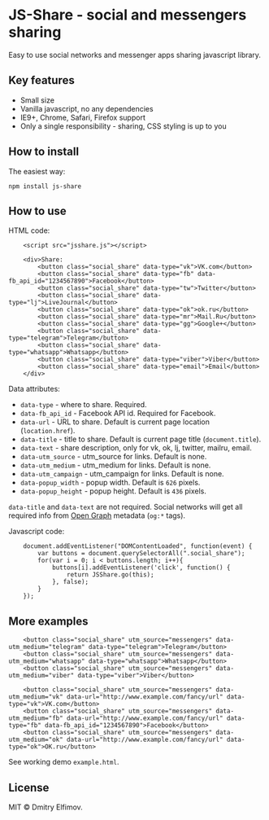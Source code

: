 # JS-Share - social and messengers sharing 

Easy to use social networks and messenger apps sharing javascript library.
 
## Key features
* Small size
* Vanilla javascript, no any dependencies
* IE9+, Chrome, Safari, Firefox support
* Only a single responsibility - sharing, CSS styling is up to you


## How to install

The easiest way:
```
npm install js-share
```


## How to use

HTML code:
```
    <script src="jsshare.js"></script>

    <div>Share:
        <button class="social_share" data-type="vk">VK.com</button>
        <button class="social_share" data-type="fb" data-fb_api_id="1234567890">Facebook</button>
        <button class="social_share" data-type="tw">Twitter</button>
        <button class="social_share" data-type="lj">LiveJournal</button>
        <button class="social_share" data-type="ok">ok.ru</button>
        <button class="social_share" data-type="mr">Mail.Ru</button>
        <button class="social_share" data-type="gg">Google+</button>
        <button class="social_share" data-type="telegram">Telegram</button>
        <button class="social_share" data-type="whatsapp">Whatsapp</button>
        <button class="social_share" data-type="viber">Viber</button>
        <button class="social_share" data-type="email">Email</button>
    </div>
```

Data attributes:
* `data-type` - where to share. Required. 
* `data-fb_api_id` - Facebook API id. Required for Facebook. 
* `data-url` - URL to share. Default is current page location (`location.href`).
* `data-title` - title to share. Default is current page title (`document.title`). 
* `data-text` - share description, only for vk, ok, lj, twitter, mailru, email. 
* `data-utm_source` - utm_source for links. Default is none.
* `data-utm_medium` -  utm_medium for links. Default is none.
* `data-utm_campaign` - utm_campaign for links. Default is none.
* `data-popup_width` - popup width. Default is `626` pixels.
* `data-popup_height` - popup height. Default is `436` pixels.

`data-title` and `data-text` are not required. Social networks will get all required info from [Open Graph](http://ogp.me/) metadata (`og:*` tags).


Javascript code:
```
    document.addEventListener("DOMContentLoaded", function(event) {
        var buttons = document.querySelectorAll(".social_share");
        for(var i = 0; i < buttons.length; i++){
            buttons[i].addEventListener('click', function() {
                return JSShare.go(this);
            }, false);
        }
    });
```

## More examples

```
    <button class="social_share" utm_source="messengers" data-utm_medium="telegram" data-type="telegram">Telegram</button>
    <button class="social_share" utm_source="messengers" data-utm_medium="whatsapp" data-type="whatsapp">Whatsapp</button>
    <button class="social_share" utm_source="messengers" data-utm_medium="viber" data-type="viber">Viber</button>
```

```
    <button class="social_share" utm_source="messengers" data-utm_medium="vk" data-url="http://www.example.com/fancy/url" data-type="vk">VK.com</button>
    <button class="social_share" utm_source="messengers" data-utm_medium="fb" data-url="http://www.example.com/fancy/url" data-type="fb" data-fb_api_id="1234567890">Facebook</button>
    <button class="social_share" utm_source="messengers" data-utm_medium="ok" data-url="http://www.example.com/fancy/url" data-type="ok">OK.ru</button>
```


See working demo `example.html`.


## License

MIT © Dmitry Elfimov.